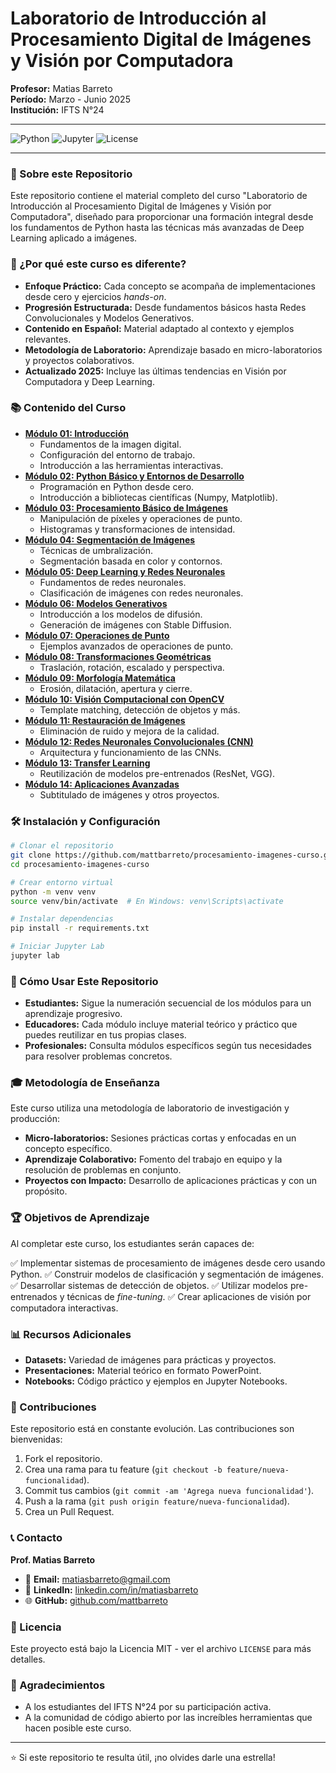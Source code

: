 # Laboratorio de Introducción al Procesamiento Digital de Imágenes y Visión por Computadora

**Profesor:** Matias Barreto  
**Período:** Marzo - Junio 2025  
**Institución:** IFTS N°24

---

![Python](https://img.shields.io/badge/Python-3.x-blue.svg) ![Jupyter](https://img.shields.io/badge/Jupyter-Lab-orange.svg) ![License](https://img.shields.io/badge/License-MIT-green.svg)

---

### 🎯 Sobre este Repositorio

Este repositorio contiene el material completo del curso "Laboratorio de Introducción al Procesamiento Digital de Imágenes y Visión por Computadora", diseñado para proporcionar una formación integral desde los fundamentos de Python hasta las técnicas más avanzadas de Deep Learning aplicado a imágenes.

### 🚀 ¿Por qué este curso es diferente?

*   **Enfoque Práctico:** Cada concepto se acompaña de implementaciones desde cero y ejercicios *hands-on*.
*   **Progresión Estructurada:** Desde fundamentos básicos hasta Redes Convolucionales y Modelos Generativos.
*   **Contenido en Español:** Material adaptado al contexto y ejemplos relevantes.
*   **Metodología de Laboratorio:** Aprendizaje basado en micro-laboratorios y proyectos colaborativos.
*   **Actualizado 2025:** Incluye las últimas tendencias en Visión por Computadora y Deep Learning.

### 📚 Contenido del Curso

*   [**Módulo 01: Introducción**](./01_introduccion/)
    *   Fundamentos de la imagen digital.
    *   Configuración del entorno de trabajo.
    *   Introducción a las herramientas interactivas.
*   [**Módulo 02: Python Básico y Entornos de Desarrollo**](./02_python_basico/)
    *   Programación en Python desde cero.
    *   Introducción a bibliotecas científicas (Numpy, Matplotlib).
*   [**Módulo 03: Procesamiento Básico de Imágenes**](./03_procesamiento_basico/)
    *   Manipulación de píxeles y operaciones de punto.
    *   Histogramas y transformaciones de intensidad.
*   [**Módulo 04: Segmentación de Imágenes**](./04_segmentacion/)
    *   Técnicas de umbralización.
    *   Segmentación basada en color y contornos.
*   [**Módulo 05: Deep Learning y Redes Neuronales**](./05_deep_learning/)
    *   Fundamentos de redes neuronales.
    *   Clasificación de imágenes con redes neuronales.
*   [**Módulo 06: Modelos Generativos**](./06_modelos_generativos/)
    *   Introducción a los modelos de difusión.
    *   Generación de imágenes con Stable Diffusion.
*   [**Módulo 07: Operaciones de Punto**](./07_operaciones_punto/)
    *   Ejemplos avanzados de operaciones de punto.
*   [**Módulo 08: Transformaciones Geométricas**](./08_transformaciones_geometricas/)
    *   Traslación, rotación, escalado y perspectiva.
*   [**Módulo 09: Morfología Matemática**](./09_morfologia_matematica/)
    *   Erosión, dilatación, apertura y cierre.
*   [**Módulo 10: Visión Computacional con OpenCV**](./10_vision_computacional_opencv/)
    *   Template matching, detección de objetos y más.
*   [**Módulo 11: Restauración de Imágenes**](./11_restauracion_imagenes/)
    *   Eliminación de ruido y mejora de la calidad.
*   [**Módulo 12: Redes Neuronales Convolucionales (CNN)**](./12_redes_neuronales_convolucionales/)
    *   Arquitectura y funcionamiento de las CNNs.
*   [**Módulo 13: Transfer Learning**](./13_transfer_learning/)
    *   Reutilización de modelos pre-entrenados (ResNet, VGG).
*   [**Módulo 14: Aplicaciones Avanzadas**](./14_aplicaciones_avanzadas/)
    *   Subtitulado de imágenes y otros proyectos.


### 🛠️ Instalación y Configuración

```bash
# Clonar el repositorio
git clone https://github.com/mattbarreto/procesamiento-imagenes-curso.git
cd procesamiento-imagenes-curso

# Crear entorno virtual
python -m venv venv
source venv/bin/activate  # En Windows: venv\Scripts\activate

# Instalar dependencias
pip install -r requirements.txt

# Iniciar Jupyter Lab
jupyter lab
```

### 📖 Cómo Usar Este Repositorio

*   **Estudiantes:** Sigue la numeración secuencial de los módulos para un aprendizaje progresivo.
*   **Educadores:** Cada módulo incluye material teórico y práctico que puedes reutilizar en tus propias clases.
*   **Profesionales:** Consulta módulos específicos según tus necesidades para resolver problemas concretos.

### 🎓 Metodología de Enseñanza

Este curso utiliza una metodología de laboratorio de investigación y producción:

*   **Micro-laboratorios:** Sesiones prácticas cortas y enfocadas en un concepto específico.
*   **Aprendizaje Colaborativo:** Fomento del trabajo en equipo y la resolución de problemas en conjunto.
*   **Proyectos con Impacto:** Desarrollo de aplicaciones prácticas y con un propósito.

### 🏆 Objetivos de Aprendizaje

Al completar este curso, los estudiantes serán capaces de:

✅ Implementar sistemas de procesamiento de imágenes desde cero usando Python.
✅ Construir modelos de clasificación y segmentación de imágenes.
✅ Desarrollar sistemas de detección de objetos.
✅ Utilizar modelos pre-entrenados y técnicas de *fine-tuning*.
✅ Crear aplicaciones de visión por computadora interactivas.

### 📊 Recursos Adicionales

*   **Datasets:** Variedad de imágenes para prácticas y proyectos.
*   **Presentaciones:** Material teórico en formato PowerPoint.
*   **Notebooks:** Código práctico y ejemplos en Jupyter Notebooks.

### 🤝 Contribuciones

Este repositorio está en constante evolución. Las contribuciones son bienvenidas:

1.  Fork el repositorio.
2.  Crea una rama para tu feature (`git checkout -b feature/nueva-funcionalidad`).
3.  Commit tus cambios (`git commit -am 'Agrega nueva funcionalidad'`).
4.  Push a la rama (`git push origin feature/nueva-funcionalidad`).
5.  Crea un Pull Request.

### 📞 Contacto

**Prof. Matias Barreto**
*   📧 **Email:** matiasbarreto@gmail.com
*   💼 **LinkedIn:** [linkedin.com/in/matiasbarreto](https://linkedin.com/in/matiasbarreto)
*   🌐 **GitHub:** [github.com/mattbarreto](https://github.com/mattbarreto)

### 📄 Licencia

Este proyecto está bajo la Licencia MIT - ver el archivo `LICENSE` para más detalles.

### 🙏 Agradecimientos

*   A los estudiantes del IFTS N°24 por su participación activa.
*   A la comunidad de código abierto por las increíbles herramientas que hacen posible este curso.

---

⭐ Si este repositorio te resulta útil, ¡no olvides darle una estrella!
